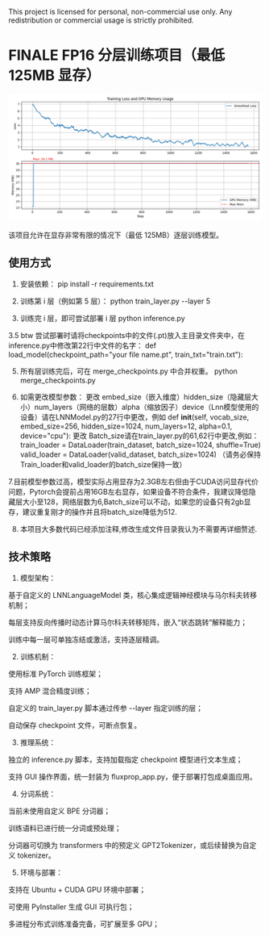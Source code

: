 This project is licensed for personal, non-commercial use only.
Any redistribution or commercial usage is strictly prohibited.

# FINALE FP16 分层训练项目（最低 125MB 显存）

![](https://github.com/Heart-of-Africa/finale-FluxProp/blob/main/mem-loss.png)

该项目允许在显存非常有限的情况下（最低 125MB）逐层训练模型。

## 使用方式

1. 安装依赖：
    pip install -r requirements.txt

2. 训练第 i 层（例如第 5 层）：
    python train_layer.py --layer 5

3. 训练完 i 层，即可尝试部署 i 层
    python inference.py

3.5 btw 尝试部署时请将checkpoints中的文件(.pt)放入主目录文件夹中，在inference.py中修改第22行中文件的名字：
    def load_model(checkpoint_path="your file name.pt", train_txt="train.txt"):

5. 所有层训练完后，可在 merge_checkpoints.py 中合并权重。
    python merge_checkpoints.py

6. 如需更改模型参数：
    更改 embed_size（嵌入维度）hidden_size（隐藏层大小）num_layers（网络的层数）alpha（缩放因子）device（Lnn模型使用的设备）请在LNNModel.py的27行中更改，例如
       def __init__(self, vocab_size, embed_size=256, hidden_size=1024, num_layers=12, alpha=0.1, device="cpu"):
    更改 Batch_size请在train_layer.py的61,62行中更改,例如：
       train_loader = DataLoader(train_dataset, batch_size=1024, shuffle=True)
        valid_loader = DataLoader(valid_dataset, batch_size=1024)
        （请务必保持Train_loader和valid_loader的batch_size保持一致）

7.目前模型参数过高，模型实际占用显存为2.3GB左右但由于CUDA访问显存代价问题，Pytorch会提前占用16GB左右显存，如果设备不符合条件，我建议降低隐藏层大小至128，网络层数为6,Batch_size可以不动，如果您的设备只有2gb显存，建议重复刚才的操作并且将batch_size降低为512.

8. 本项目大多数代码已经添加注释,修改生成文件目录我认为不需要再详细赘述.
        
## 技术策略
1. 模型架构：

基于自定义的 LNNLanguageModel 类，核心集成逻辑神经模块与马尔科夫转移机制；

每层支持反向传播时动态计算马尔科夫转移矩阵，嵌入“状态跳转”解释能力；

训练中每一层可单独冻结或激活，支持逐层精调。

2. 训练机制：

使用标准 PyTorch 训练框架；

支持 AMP 混合精度训练；

自定义的 train_layer.py 脚本通过传参 --layer 指定训练的层；

自动保存 checkpoint 文件，可断点恢复。

3. 推理系统：

独立的 inference.py 脚本，支持加载指定 checkpoint 模型进行文本生成；

支持 GUI 操作界面，统一封装为 fluxprop_app.py，便于部署打包成桌面应用。

4. 分词系统：

当前未使用自定义 BPE 分词器；

训练语料已进行统一分词或预处理；

分词器可切换为 transformers 中的预定义 GPT2Tokenizer，或后续替换为自定义 tokenizer。

5. 环境与部署：

支持在 Ubuntu + CUDA GPU 环境中部署；

可使用 PyInstaller 生成 GUI 可执行包；

多进程分布式训练准备完备，可扩展至多 GPU；
